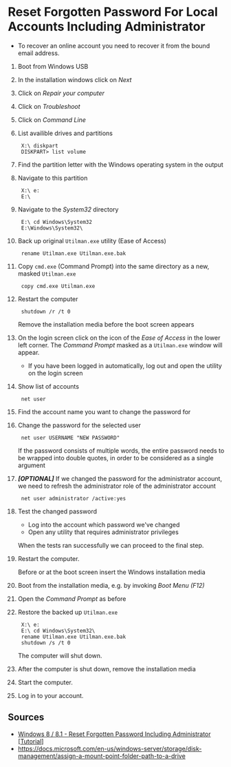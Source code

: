 # Reset Forgotten Password For Local Accounts Including Administrator

- To recover an online account you need to recover it from the bound email address.

1. Boot from Windows USB
1. In the installation windows click on _Next_
1. Click on _Repair your computer_
1. Click on _Troubleshoot_
1. Click on _Command Line_
1. List availible drives and partitions

        X:\ diskpart
        DISKPART> list volume

1. Find the partition letter with the Windows operating system in the output
1. Navigate to this partition

        X:\ e:
        E:\

1. Navigate to the _System32_ directory

        E:\ cd Windows\System32
        E:\Windows\System32\

1. Back up original `Utilman.exe` utility (Ease of Access)

        rename Utilman.exe Utilman.exe.bak

1. Copy `cmd.exe` (Command Prompt) into the same directory as a new, masked `Utilman.exe`

        copy cmd.exe Utilman.exe

1. Restart the computer

        shutdown /r /t 0

    Remove the installation media before the boot screen appears

1. On the login screen click on the icon of the _Ease of Access_ in the lower left corner. The _Command Prompt_ masked as a `Utilman.exe` window will appear.

    - If you have been logged in automatically, log out and open the utility on the login screen

1. Show list of accounts

        net user

1. Find the account name you want to change the password for

1. Change the password for the selected user

        net user USERNAME "NEW PASSWORD"

    If the password consists of multiple words, the entire password needs to be wrapped into double quotes, in order to be considered as a single argument

1. _**[OPTIONAL]**_ If we changed the password for the administrator account, we need to refresh the administrator role of the administrator account

        net user administrator /active:yes

1. Test the changed password
    - Log into the account which password we've changed
    - Open any utility that requires administrator privileges

    When the tests ran successfully we can proceed to the final step.

1. Restart the computer.
    
    Before or at the boot screen insert the Windows installation media

1. Boot from the installation media, e.g. by invoking _Boot Menu (F12)_
1. Open the _Command Prompt_ as before
1. Restore the backed up `Utilman.exe`

        X:\ e:
        E:\ cd Windows\System32\
        rename Utilman.exe Utilman.exe.bak
        shutdown /s /t 0

    The computer will shut down.

1. After the computer is shut down, remove the installation media

1. Start the computer.
1. Log in to your account.

## Sources

- [Windows 8 / 8.1 - Reset Forgotten Password Including Administrator [Tutorial]](https://www.youtube.com/watch?v=hXpyJCyeyuo)
- https://docs.microsoft.com/en-us/windows-server/storage/disk-management/assign-a-mount-point-folder-path-to-a-drive